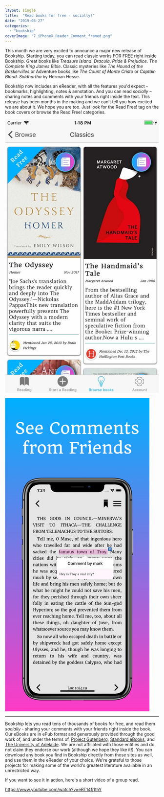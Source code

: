 ```yaml
---
layout: single
title:  "Read books for free - socially!"
date: "2019-03-27"
categories: 
  - "bookship"
coverImage: "7_iPhoneX_Reader_Comment_framed.png"
---
```


This month we are very excited to announce a major new release of Bookship. Starting today, you can read classic works FOR FREE right inside Bookship. Great books like _Treasure Island_. _Dracula_. _Pride & Prejudice_. _The Complete King James Bible_. Classic mysteries like _The Hound of the Baskervilles_ or Adventure books like _The Count of Monte Cristo_ or _Captain Blood_. _Siddhartha_ by Herman Hesse.

Bookship now includes an eReader, with all the features you'd expect - bookmarks, highlighting, notes & annotation. And you can read _socially_ – sharing notes and comments with your friends right inside the text. This release has been months in the making and we can’t tell you how excited we are about it. We hope you are too. Just look for the Read Free! tag on the book covers or browse the Read Free! categories.

![](/assets/images/browseFree-576x1024.jpg)

![](/assets/images/7_iPhoneX_Reader_Comment_framed-473x1024.png)

* * *

Bookship lets you read tens of thousands of books for free, and read them _socially_ - sharing your comments with your friends right inside the book. Our eBooks are in ePub format and generously provided through the good work of, and under the terms of, [Project Gutenberg](https://www.gutenberg.org/wiki/Gutenberg:The_Project_Gutenberg_License), [Standard eBooks](https://standardebooks.org/about/), and [The University of Adelaide](https://ebooks.adelaide.edu.au/). We are not affiliated with those entities and do not claim they endorse our work (although we hope they like it!). You can download any book you find in Bookship directly from those sites as well, and use them in the eReader of your choice. We're grateful to those projects for making some of the world's greatest literature available in an unrestricted way.

If you want to see it in action, here's a short video of a group read.

https://www.youtube.com/watch?v=eBT14fj1thY
